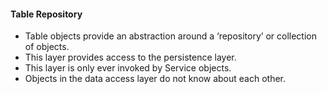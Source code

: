 #### Table Repository

* Table objects provide an abstraction around a ‘repository’ or collection of objects.
* This layer provides access to the persistence layer.
* This layer is only ever invoked by Service objects.
* Objects in the data access layer do not know about each other.
